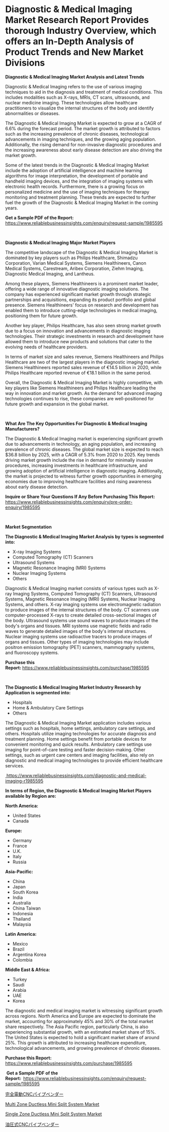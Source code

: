 <p><h1>Diagnostic & Medical Imaging Market Research Report Provides thorough Industry Overview, which offers an In-Depth Analysis of Product Trends and New Market Divisions</h1></p><p><strong>Diagnostic & Medical Imaging Market Analysis and Latest Trends</strong></p>
<p><p>Diagnostic & Medical Imaging refers to the use of various imaging techniques to aid in the diagnosis and treatment of medical conditions. This includes modalities such as X-rays, MRIs, CT scans, ultrasounds, and nuclear medicine imaging. These technologies allow healthcare practitioners to visualize the internal structures of the body and identify abnormalities or diseases.</p><p>The Diagnostic & Medical Imaging Market is expected to grow at a CAGR of 6.6% during the forecast period. The market growth is attributed to factors such as the increasing prevalence of chronic diseases, technological advancements in imaging techniques, and the growing aging population. Additionally, the rising demand for non-invasive diagnostic procedures and the increasing awareness about early disease detection are also driving the market growth.</p><p>Some of the latest trends in the Diagnostic & Medical Imaging Market include the adoption of artificial intelligence and machine learning algorithms for image interpretation, the development of portable and handheld imaging devices, and the integration of imaging systems with electronic health records. Furthermore, there is a growing focus on personalized medicine and the use of imaging techniques for therapy monitoring and treatment planning. These trends are expected to further fuel the growth of the Diagnostic & Medical Imaging Market in the coming years.</p></p>
<p><strong>Get a Sample PDF of the Report:&nbsp;</strong> <a href="https://www.reliablebusinessinsights.com/enquiry/request-sample/1985595">https://www.reliablebusinessinsights.com/enquiry/request-sample/1985595</a></p>
<p>&nbsp;</p>
<p><strong>Diagnostic & Medical Imaging Major Market Players</strong></p>
<p><p>The competitive landscape of the Diagnostic & Medical Imaging Market is dominated by key players such as Philips Healthcare, Shimadzu Corporation, Varian Medical Systems, Siemens Healthineers, Canon Medical Systems, Carestream, Aribex Corporation, Ziehm Imaging, Diagnostic Medical Imaging, and Lantheus.</p><p>Among these players, Siemens Healthineers is a prominent market leader, offering a wide range of innovative diagnostic imaging solutions. The company has experienced significant market growth through strategic partnerships and acquisitions, expanding its product portfolio and global presence. Siemens Healthineers' focus on research and development has enabled them to introduce cutting-edge technologies in medical imaging, positioning them for future growth.</p><p>Another key player, Philips Healthcare, has also seen strong market growth due to a focus on innovation and advancements in diagnostic imaging technologies. Their strategic investments in research and development have allowed them to introduce new products and solutions that cater to the evolving needs of healthcare providers.</p><p>In terms of market size and sales revenue, Siemens Healthineers and Philips Healthcare are two of the largest players in the diagnostic imaging market. Siemens Healthineers reported sales revenue of €14.5 billion in 2020, while Philips Healthcare reported revenue of €18.1 billion in the same period.</p><p>Overall, the Diagnostic & Medical Imaging Market is highly competitive, with key players like Siemens Healthineers and Philips Healthcare leading the way in innovation and market growth. As the demand for advanced imaging technologies continues to rise, these companies are well-positioned for future growth and expansion in the global market.</p></p>
<p>&nbsp;</p>
<p><strong>What Are The Key Opportunities For Diagnostic & Medical Imaging Manufacturers?</strong></p>
<p><p>The Diagnostic & Medical Imaging market is experiencing significant growth due to advancements in technology, an aging population, and increasing prevalence of chronic diseases. The global market size is expected to reach $36.8 billion by 2025, with a CAGR of 5.3% from 2020 to 2025. Key trends driving market growth include the rise in demand for minimally invasive procedures, increasing investments in healthcare infrastructure, and growing adoption of artificial intelligence in diagnostic imaging. Additionally, the market is projected to witness further growth opportunities in emerging economies due to improving healthcare facilities and rising awareness about early disease detection.</p></p>
<p><strong>Inquire or Share Your Questions If Any Before Purchasing This Report:</strong> <a href="https://www.reliablebusinessinsights.com/enquiry/pre-order-enquiry/1985595">https://www.reliablebusinessinsights.com/enquiry/pre-order-enquiry/1985595</a></p>
<p>&nbsp;</p>
<p><strong>Market Segmentation</strong></p>
<p><strong>The Diagnostic & Medical Imaging Market Analysis by types is segmented into:</strong></p>
<p><ul><li>X-ray Imaging Systems</li><li>Computed Tomography (CT) Scanners</li><li>Ultrasound Systems</li><li>Magnetic Resonance Imaging (MRI) Systems</li><li>Nuclear Imaging Systems</li><li>Others</li></ul></p>
<p><p>Diagnostic & Medical Imaging market consists of various types such as X-ray Imaging Systems, Computed Tomography (CT) Scanners, Ultrasound Systems, Magnetic Resonance Imaging (MRI) Systems, Nuclear Imaging Systems, and others. X-ray imaging systems use electromagnetic radiation to produce images of the internal structures of the body. CT scanners use computer-processed X-rays to create detailed cross-sectional images of the body. Ultrasound systems use sound waves to produce images of the body's organs and tissues. MRI systems use magnetic fields and radio waves to generate detailed images of the body's internal structures. Nuclear imaging systems use radioactive tracers to produce images of organs and tissues. Other types of imaging technologies may include positron emission tomography (PET) scanners, mammography systems, and fluoroscopy systems.</p></p>
<p><strong>Purchase this Report:&nbsp;</strong><a href="https://www.reliablebusinessinsights.com/purchase/1985595">https://www.reliablebusinessinsights.com/purchase/1985595</a></p>
<p>&nbsp;</p>
<p><strong>The Diagnostic & Medical Imaging Market Industry Research by Application is segmented into:</strong></p>
<p><ul><li>Hospitals</li><li>Home & Ambulatory Care Settings</li><li>Others</li></ul></p>
<p><p>The Diagnostic & Medical Imaging Market application includes various settings such as hospitals, home settings, ambulatory care settings, and others. Hospitals utilize imaging technologies for accurate diagnosis and treatment planning. Home settings benefit from portable devices for convenient monitoring and quick results. Ambulatory care settings use imaging for point-of-care testing and faster decision-making. Other settings, such as urgent care centers and imaging facilities, also rely on diagnostic and medical imaging technologies to provide efficient healthcare services.</p></p>
<p><a href="https://www.reliablebusinessinsights.com/diagnostic-and-medical-imaging-r1985595">&nbsp;https://www.reliablebusinessinsights.com/diagnostic-and-medical-imaging-r1985595</a></p>
<p><strong>In terms of Region, the Diagnostic & Medical Imaging Market Players available by Region are:</strong></p>
<p>
    <p> <strong> North America: </strong>
        <ul>
            <li>United States</li>
            <li>Canada</li>
        </ul>
        </p> 
    <p> <strong> Europe: </strong>
        <ul>
            <li>Germany</li>
            <li>France</li>
            <li>U.K.</li>
            <li>Italy</li>
            <li>Russia</li>
        </ul>
        </p> 
    <p> <strong> Asia-Pacific: </strong>
        <ul>
            <li>China</li>
            <li>Japan</li>
            <li>South Korea</li>
            <li>India</li>
            <li>Australia</li>
            <li>China Taiwan</li>
            <li>Indonesia</li>
            <li>Thailand</li>
            <li>Malaysia</li>
        </ul>
        </p> 
    <p> <strong> Latin America: </strong>
        <ul>
            <li>Mexico</li>
            <li>Brazil</li>
            <li>Argentina Korea</li>
            <li>Colombia</li>
        </ul>
        </p> 
    <p> <strong> Middle East & Africa: </strong>
        <ul>
            <li>Turkey</li>
            <li>Saudi</li>
            <li>Arabia</li>
            <li>UAE</li>
            <li>Korea</li>
        </ul>
    </p>
    </p>
<p><p>The diagnostic and medical imaging market is witnessing significant growth across regions. North America and Europe are expected to dominate the market, accounting for approximately 45% and 30% of the total market share respectively. The Asia Pacific region, particularly China, is also experiencing substantial growth, with an estimated market share of 15%. The United States is expected to hold a significant market share of around 25%. This growth is attributed to increasing healthcare expenditure, technological advancements, and growing prevalence of chronic diseases.</p></p>
<p><strong>Purchase this Report: </strong><a href="https://www.reliablebusinessinsights.com/purchase/1985595">https://www.reliablebusinessinsights.com/purchase/1985595</a></p>
<p>&nbsp;<strong>Get a Sample PDF of the Report:&nbsp;&nbsp;</strong><a href="https://www.reliablebusinessinsights.com/enquiry/request-sample/1985595">https://www.reliablebusinessinsights.com/enquiry/request-sample/1985595</a></p>
<p><strong></strong></p>
<p><p><a href="https://github.com/tubbs463/Market-Research-Report-List-1/blob/main/5143425170494.md">完全電動CNCパイプベンダー</a></p><p><a href="https://github.com/EbonyHane1955/Market-Research-Report-List-1/blob/main/multi-zone-ductless-mini-split-system-market.md">Multi Zone Ductless Mini Split System Market</a></p><p><a href="https://github.com/NaomieConner2023/Market-Research-Report-List-1/blob/main/single-zone-ductless-mini-split-system-market.md">Single Zone Ductless Mini Split System Market</a></p><p><a href="https://github.com/LeoraEber/Market-Research-Report-List-1/blob/main/4303979170495.md">油圧式CNCパイプベンダー</a></p></p>
